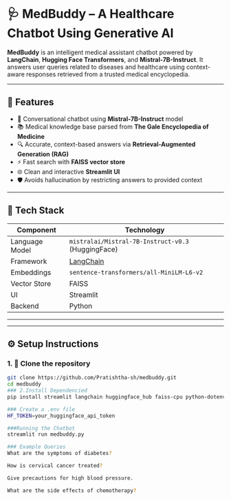 # 🩺 MedBuddy – A Healthcare Chatbot Using Generative AI

**MedBuddy** is an intelligent medical assistant chatbot powered by **LangChain**, **Hugging Face Transformers**, and **Mistral-7B-Instruct**. It answers user queries related to diseases and healthcare using context-aware responses retrieved from a trusted medical encyclopedia.

---

## 📌 Features

- 💬 Conversational chatbot using **Mistral-7B-Instruct** model
- 📚 Medical knowledge base parsed from **The Gale Encyclopedia of Medicine**
- 🔍 Accurate, context-based answers via **Retrieval-Augmented Generation (RAG)**
- ⚡ Fast search with **FAISS vector store**
- 🌐 Clean and interactive **Streamlit UI**
- 🛡️ Avoids hallucination by restricting answers to provided context

---

## 🧰 Tech Stack

| Component        | Technology                     |
|------------------|--------------------------------|
| Language Model   | `mistralai/Mistral-7B-Instruct-v0.3` (HuggingFace) |
| Framework        | [LangChain](https://www.langchain.com/) |
| Embeddings       | `sentence-transformers/all-MiniLM-L6-v2` |
| Vector Store     | FAISS                          |
| UI               | Streamlit                      |
| Backend          | Python                         |

---


---

## ⚙️ Setup Instructions

### 1. 🔧 Clone the repository
```bash
git clone https://github.com/Pratishtha-sh/medbuddy.git
cd medbuddy
### 2.Install Dependencied
pip install streamlit langchain huggingface_hub faiss-cpu python-dotenv

### Create a .env file
HF_TOKEN=your_huggingface_api_token

###Running the Chatbot
streamlit run medbuddy.py

### Example Queries
What are the symptoms of diabetes?

How is cervical cancer treated?

Give precautions for high blood pressure.

What are the side effects of chemotherapy?


